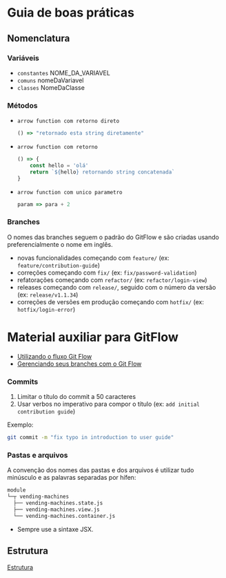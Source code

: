 # Guia de boas práticas

## Nomenclatura

### Variáveis

- `constantes` NOME_DA_VARIAVEL
- `comuns` nomeDaVariavel
- `classes` NomeDaClasse

### Métodos

- `arrow function com retorno direto` 
    ```js 
    () => "retornado esta string diretamente"
    ```
- `arrow function com retorno`
    ```js
    () => {
        const hello = 'olá'
        return `${hello} retornando string concatenada`
    }
    ```
- `arrow function com unico parametro` 
    ```js 
    param => para + 2
    ```

### Branches

O nomes das branches seguem o padrão do GitFlow e são criadas usando
preferencialmente o nome em inglês.

- novas funcionalidades começando com `feature/` (ex: `feature/contribution-guide`)
- correções começando com `fix/` (ex: `fix/password-validation`)
- refatorações começando com `refactor/` (ex: `refactor/login-view`)
- releases começando com `release/`, seguido com o número da versão (ex: `release/v1.1.34`)
- correções de versões em produção começando com `hotfix/` (ex: `hotfix/login-error`)

# Material auxiliar para GitFlow
- [Utilizando o fluxo Git Flow](https://medium.com/trainingcenter/utilizando-o-fluxo-git-flow-e63d5e0d5e04)
- [Gerenciando seus branches com o Git Flow](https://tableless.com.br/git-flow-introducao/)

### Commits

1. Limitar o título do commit a 50 caracteres
2. Usar verbos no imperativo para compor o título (ex: `add initial contribution guide`)

Exemplo:

```sh
git commit -m "fix typo in introduction to user guide"
```

### Pastas e arquivos

A convenção dos nomes das pastas e dos arquivos é utilizar tudo minúsculo
e as palavras separadas por hífen:

```sh
module
└─┬ vending-machines
  ├── vending-machines.state.js
  ├── vending-machines.view.js
  └── vending-machines.container.js
```

- Sempre use a sintaxe JSX.

## Estrutura

[Estrutura](https://github.com/JozielOliveira/boilerplate-react/blob/master/Arquiteture.md)
